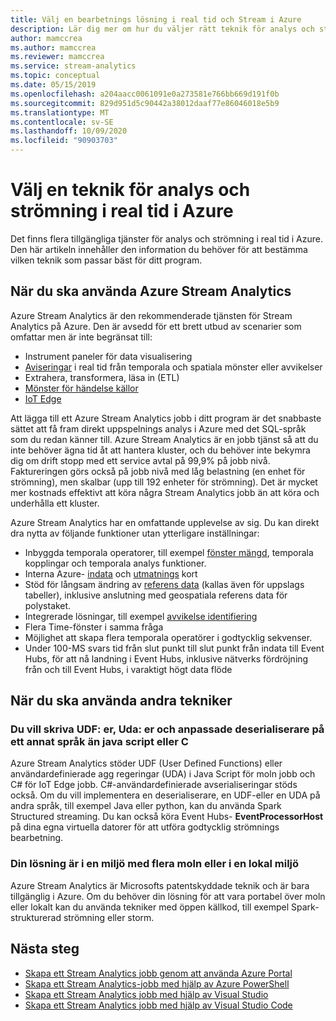 ```yaml
---
title: Välj en bearbetnings lösning i real tid och Stream i Azure
description: Lär dig mer om hur du väljer rätt teknik för analys och strömning i real tid för att bygga ditt program på Azure.
author: mamccrea
ms.author: mamccrea
ms.reviewer: mamccrea
ms.service: stream-analytics
ms.topic: conceptual
ms.date: 05/15/2019
ms.openlocfilehash: a204aacc0061091e0a273581e766bb669d191f0b
ms.sourcegitcommit: 829d951d5c90442a38012daaf77e86046018e5b9
ms.translationtype: MT
ms.contentlocale: sv-SE
ms.lasthandoff: 10/09/2020
ms.locfileid: "90903703"
---
```

# <a name="choose-a-real-time-analytics-and-streaming-processing-technology-on-azure"></a>Välj en teknik för analys och strömning i real tid i Azure

Det finns flera tillgängliga tjänster för analys och strömning i real tid i Azure. Den här artikeln innehåller den information du behöver för att bestämma vilken teknik som passar bäst för ditt program.

## <a name="when-to-use-azure-stream-analytics"></a>När du ska använda Azure Stream Analytics

Azure Stream Analytics är den rekommenderade tjänsten för Stream Analytics på Azure. Den är avsedd för ett brett utbud av scenarier som omfattar men är inte begränsat till:

* Instrument paneler för data visualisering
* [Aviseringar](stream-analytics-set-up-alerts.md) i real tid från temporala och spatiala mönster eller avvikelser
* Extrahera, transformera, läsa in (ETL)
* [Mönster för händelse källor](/azure/architecture/patterns/event-sourcing)
* [IoT Edge](stream-analytics-edge.md)

Att lägga till ett Azure Stream Analytics jobb i ditt program är det snabbaste sättet att få fram direkt uppspelnings analys i Azure med det SQL-språk som du redan känner till. Azure Stream Analytics är en jobb tjänst så att du inte behöver ägna tid åt att hantera kluster, och du behöver inte bekymra dig om drift stopp med ett service avtal på 99,9% på jobb nivå. Faktureringen görs också på jobb nivå med låg belastning (en enhet för strömning), men skalbar (upp till 192 enheter för strömning). Det är mycket mer kostnads effektivt att köra några Stream Analytics jobb än att köra och underhålla ett kluster.

Azure Stream Analytics har en omfattande upplevelse av sig. Du kan direkt dra nytta av följande funktioner utan ytterligare inställningar:

* Inbyggda temporala operatorer, till exempel [fönster mängd](stream-analytics-window-functions.md), temporala kopplingar och temporala analys funktioner.
* Interna Azure- [indata](stream-analytics-add-inputs.md) och [utmatnings](stream-analytics-define-outputs.md) kort
* Stöd för långsam ändring av [referens data](stream-analytics-use-reference-data.md) (kallas även för uppslags tabeller), inklusive anslutning med geospatiala referens data för polystaket.
* Integrerade lösningar, till exempel [avvikelse identifiering](stream-analytics-machine-learning-anomaly-detection.md)
* Flera Time-fönster i samma fråga
* Möjlighet att skapa flera temporala operatörer i godtycklig sekvenser.
* Under 100-MS svars tid från slut punkt till slut punkt från indata till Event Hubs, för att nå landning i Event Hubs, inklusive nätverks fördröjning från och till Event Hubs, i varaktigt högt data flöde

## <a name="when-to-use-other-technologies"></a>När du ska använda andra tekniker

### <a name="you-want-to-write-udfs-udas-and-custom-deserializers-in-a-language-other-than-javascript-or-c"></a>Du vill skriva UDF: er, Uda: er och anpassade deserialiserare på ett annat språk än java script eller C #

Azure Stream Analytics stöder UDF (User Defined Functions) eller användardefinierade agg regeringar (UDA) i Java Script för moln jobb och C# för IoT Edge jobb. C#-användardefinierade avserialiseringar stöds också. Om du vill implementera en deserialiserare, en UDF-eller en UDA på andra språk, till exempel Java eller python, kan du använda Spark Structured streaming. Du kan också köra Event Hubs- **EventProcessorHost** på dina egna virtuella datorer för att utföra godtycklig strömnings bearbetning.

### <a name="your-solution-is-in-a-multi-cloud-or-on-premises-environment"></a>Din lösning är i en miljö med flera moln eller i en lokal miljö

Azure Stream Analytics är Microsofts patentskyddade teknik och är bara tillgänglig i Azure. Om du behöver din lösning för att vara portabel över moln eller lokalt kan du använda tekniker med öppen källkod, till exempel Spark-strukturerad strömning eller storm.

## <a name="next-steps"></a>Nästa steg

* [Skapa ett Stream Analytics jobb genom att använda Azure Portal](stream-analytics-quick-create-portal.md)
* [Skapa ett Stream Analytics-jobb med hjälp av Azure PowerShell](stream-analytics-quick-create-powershell.md)
* [Skapa ett Stream Analytics jobb med hjälp av Visual Studio](stream-analytics-quick-create-vs.md)
* [Skapa ett Stream Analytics jobb med hjälp av Visual Studio Code](quick-create-visual-studio-code.md)
